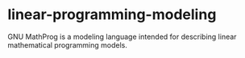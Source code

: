 # linear-programming-modeling
GNU MathProg is a modeling language intended for describing linear mathematical programming models.
